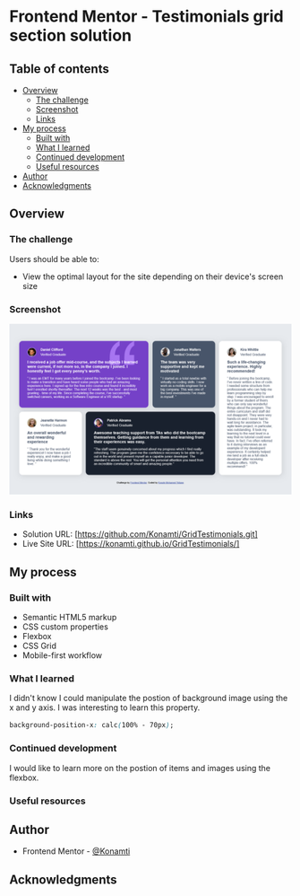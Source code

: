 # Frontend Mentor - Testimonials grid section solution

## Table of contents

- [Overview](#overview)
  - [The challenge](#the-challenge)
  - [Screenshot](#screenshot)
  - [Links](#links)
- [My process](#my-process)
  - [Built with](#built-with)
  - [What I learned](#what-i-learned)
  - [Continued development](#continued-development)
  - [Useful resources](#useful-resources)
- [Author](#author)
- [Acknowledgments](#acknowledgments)

## Overview

### The challenge

Users should be able to:

- View the optimal layout for the site depending on their device's screen size

### Screenshot

![](./Screenshot.png)

### Links

- Solution URL: [https://github.com/Konamti/GridTestimonials.git]
- Live Site URL: [https://konamti.github.io/GridTestimonials/]

## My process

### Built with

- Semantic HTML5 markup
- CSS custom properties
- Flexbox
- CSS Grid
- Mobile-first workflow

### What I learned

I didn't know I could manipulate the postion of background image using the x and y axis.
I was interesting to learn this property.

```css
background-position-x: calc(100% - 70px);
```

### Continued development

I would like to learn more on the postion of items and images using the flexbox.

### Useful resources

## Author

- Frontend Mentor - [@Konamti](https://www.frontendmentor.io/profile/Konamti)

## Acknowledgments
